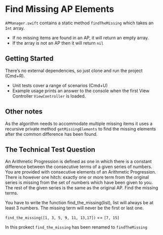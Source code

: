 # Find Missing AP Elements

`APManager.swift` contains a static method `findTheMissing` which takes an `Int` array.

* If no missing items are found in an AP, it will return an empty array. 
* If the array is not an AP then it will return `nil`

Getting Started
------

There’s no external dependencies, so just clone and run the project (Cmd+R). 

* Unit tests cover a range of scenarios (Cmd+U)
* Example usage prints an answer to the console when the first View Controller `ViewController` is loaded.


Other notes
------

As the algorithm needs to accommodate multiple missing items it uses a recursive private method `getMissingElements` to find the missing elements after the common difference has been found.

The Technical Test Question
------

An Arithmetic Progression is defined as one in which there is a constant difference between the consecutive terms of a given series of numbers. You are provided with consecutive elements of an Arithmetic Progression. There is however one hitch: exactly one or more term from the original series is missing from the set of numbers which have been given to you. The rest of the given series is the same as the original AP. Find the missing terms.

You have to write the function find_the_missing(list), list will always be at least 3 numbers. The missing term will never be the first or last one.

`find_the_missing([1, 3, 5, 9, 11, 13,17])` == `[7, 15]`

In this prokect `find_the_missing` has been renamed to `findTheMissing`
